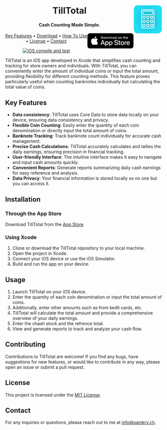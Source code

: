 
<h1 align="center">
  TillTotal
  <img src="Resources/AppIcon/TillTotalAppIcon.png" align="right" alt="App Icon" width="90" height="90">
</h1>

<h4 align="center">Cash Counting Made Simple.</h4>

<a href="https://apps.apple.com/ch/app/tilltotal/id6469705764">
  <img src="Resources/AppStore/Download_on_the_App_Store_Badge_US-UK_RGB_blk_092917.svg" align="right" alt="Download on the App Store" width="150" height="50">
</a>

<p align="center">
  <a href="#key-features">Key Features</a> •
  <a href="https://apps.apple.com/ch/app/tilltotal/id6469705764">Download</a> •
  <a href="#installation">How To Use</a> •
  <a href="#license">License</a> •
  <a href="#contact">Contact</a>
</p>

<p align="center">
  <a href="https://github.com/SamKry/TillTotal/actions/workflows/ios.yml">
  <img src="https://github.com/SamKry/TillTotal/actions/workflows/ios.yml/badge.svg" alt="iOS compile and test">
  </a>
</p>

TillTotal is an iOS app developed in Xcode that simplifies cash counting and tracking for store owners and individuals. With TillTotal, you can conveniently enter the amount of individual coins or input the total amount, providing flexibility for different counting methods. This feature proves particularly useful when counting banknotes individually but calculating the total value of coins.

## Key Features

- **Data consistency**: TillTotal uses Core Data to store data locally on your device, ensuring data consistency and privacy.
- **Flexible Coin Counting**: Easily enter the quantity of each coin denomination or directly input the total amount of coins.
- **Banknote Tracking**: Track banknote count individually for accurate cash management.
- **Precise Cash Calculations**: TillTotal accurately calculates and tallies the daily earnings, ensuring precision in financial tracking.
- **User-friendly Interface**: The intuitive interface makes it easy to navigate and input cash amounts quickly.
- **Convenient Reports**: Generate reports summarizing daily cash earnings for easy reference and analysis.
- **Data Privacy**: Your financial information is stored locally so no one but you can access it.

## Installation

### Through the App Store
Download TillTotal from the [App Store](https://apps.apple.com/ch/app/tilltotal/id6469705764).

### Using Xcode
1. Clone or download the TillTotal repository to your local machine.
2. Open the project in Xcode.
3. Connect your iOS device or use the iOS Simulator.
4. Build and run the app on your device.

## Usage

1. Launch TillTotal on your iOS device.
2. Enter the quantity of each coin denomination or input the total amount of coins.
3. Additionally, enter other amounts such as from kedit cards, etc.
4. TillTotal will calculate the total amount and provide a comprehensive overview of your daily earnings.
5. Enter the chash stock and the refrence total.
6. View and generate reports to track and analyze your cash flow.

## Contributing

Contributions to TillTotal are welcome! If you find any bugs, have suggestions for new features, or would like to contribute in any way, please open an issue or submit a pull request.

## License

This project is licensed under the [MIT License](LICENSE).

## Contact

For any inquiries or questions, please reach out to me at info@samkry.ch.
